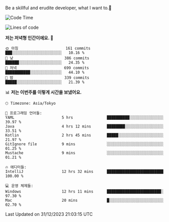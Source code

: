 Be a skillful and erudite developer, what I want to.👶

<!--START_SECTION:waka-->
![Code Time](http://img.shields.io/badge/Code%20Time-391%20hrs%2052%20mins-blue)

![Lines of code](https://img.shields.io/badge/%EC%A0%80%EB%8A%94%20%EC%97%AC%ED%83%9C%EA%B9%8C%EC%A7%80%20-748.8%20thousand%20%EC%A4%84%EC%9D%98%20%EC%BD%94%EB%93%9C%EB%A5%BC%20%EC%9E%91%EC%84%B1%ED%96%88%EC%96%B4%EC%9A%94.-blue)

**저는 저녁형 인간이에요. 🦉** 

```text
🌞 아침                     161 commits         ███░░░░░░░░░░░░░░░░░░░░░░   10.16 % 
🌆 낮　                     386 commits         ██████░░░░░░░░░░░░░░░░░░░   24.35 % 
🌃 저녁                     699 commits         ███████████░░░░░░░░░░░░░░   44.10 % 
🌙 밤　                     339 commits         █████░░░░░░░░░░░░░░░░░░░░   21.39 % 
```


📊 **저는 이번주를 이렇게 시간을 보냈어요.** 

```text
🕑︎ Timezone: Asia/Tokyo

💬 프로그래밍 언어들: 
YAML                     5 hrs               ██████████░░░░░░░░░░░░░░░   39.97 % 
Java                     4 hrs 12 mins       ████████░░░░░░░░░░░░░░░░░   33.51 % 
Kotlin                   2 hrs 45 mins       █████░░░░░░░░░░░░░░░░░░░░   21.97 % 
GitIgnore file           9 mins              ░░░░░░░░░░░░░░░░░░░░░░░░░   01.25 % 
Mustache                 9 mins              ░░░░░░░░░░░░░░░░░░░░░░░░░   01.21 % 

🔥 에디터들: 
IntelliJ                 12 hrs 32 mins      █████████████████████████   100.00 % 

💻 운영 체제들: 
Windows                  12 hrs 11 mins      ████████████████████████░   97.30 % 
Mac                      20 mins             █░░░░░░░░░░░░░░░░░░░░░░░░   02.70 % 
```


 Last Updated on 31/12/2023 21:03:15 UTC
<!--END_SECTION:waka-->
